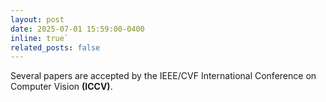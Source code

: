 ```yaml
---
layout: post
date: 2025-07-01 15:59:00-0400
inline: true`
related_posts: false
---
```

Several papers are accepted by the IEEE/CVF International Conference on Computer Vision **(ICCV)**.
